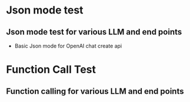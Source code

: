 # Json mode test


## Json mode test for various LLM and end points 

- Basic Json mode for OpenAI chat create api 


# Function Call Test

##  Function calling for various LLM and  end points 

